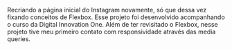 Recriando a página inicial do Instagram novamente, só que dessa vez fixando conceitos de Flexbox.
Esse projeto foi desenvolvido acompanhando o curso da Digital Innovation One. Além de ter revisitado
o Flexbox, nesse projeto tive meu primeiro contato com responsividade através das media queries.

